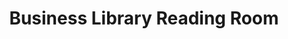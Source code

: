 ---
pid: '69'
_date: between 1934 and 2009
derivativo_link: https://derivativo-2.library.columbia.edu/iiif/2/ldpd:341085/
dlc_link: https://dlc.library.columbia.edu/catalog/cul:pg4f4qrfxf
format: photographs
iiif_json: https://derivativo-2.library.columbia.edu/iiif/2/ldpd:341085/info.json
name: Warman, Manny, -1983
native_jpg: https://derivativo-2.library.columbia.edu/iiif/2/ldpd:341085/full/!768,768/0/native.jpg
shelf_location: Box no. Box 162, Folder no. Folder 10 (Buildings & Grounds - Morningside
  - Butler Library, School of Business), Historical Photograph Collection
subjects: Academic libraries; Reading rooms; New York (N.Y.); Butler Library
summary: View of students in the Business Library reading room located in Butler Library.
title: Business Library Reading Room
permalink: /photos/69/
layout: photo-page
---